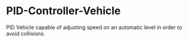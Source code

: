 # PID-Controller-Vehicle
PID Vehicle capable of adjusting speed on an automatic level in order to avoid collisions.
